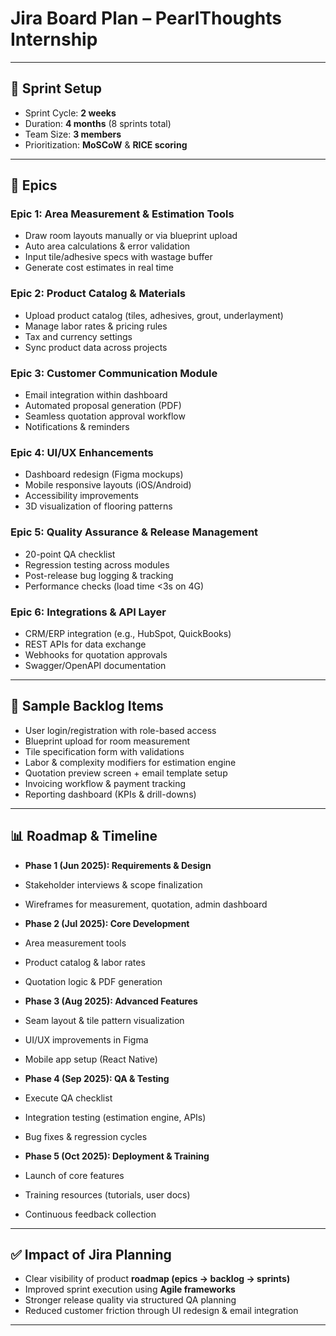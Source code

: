 # Jira Board Plan – PearlThoughts Internship

---

## 📌 Sprint Setup
- Sprint Cycle: **2 weeks**
- Duration: **4 months** (8 sprints total)
- Team Size: **3 members**
- Prioritization: **MoSCoW** & **RICE scoring**

---

## 🔹 Epics

### Epic 1: Area Measurement & Estimation Tools
- Draw room layouts manually or via blueprint upload
- Auto area calculations & error validation
- Input tile/adhesive specs with wastage buffer
- Generate cost estimates in real time

### Epic 2: Product Catalog & Materials
- Upload product catalog (tiles, adhesives, grout, underlayment)
- Manage labor rates & pricing rules
- Tax and currency settings
- Sync product data across projects

### Epic 3: Customer Communication Module
- Email integration within dashboard
- Automated proposal generation (PDF)
- Seamless quotation approval workflow
- Notifications & reminders

### Epic 4: UI/UX Enhancements
- Dashboard redesign (Figma mockups)
- Mobile responsive layouts (iOS/Android)
- Accessibility improvements
- 3D visualization of flooring patterns

### Epic 5: Quality Assurance & Release Management
- 20-point QA checklist
- Regression testing across modules
- Post-release bug logging & tracking
- Performance checks (load time <3s on 4G)

### Epic 6: Integrations & API Layer
- CRM/ERP integration (e.g., HubSpot, QuickBooks)
- REST APIs for data exchange
- Webhooks for quotation approvals
- Swagger/OpenAPI documentation

---

## 🔹 Sample Backlog Items

- User login/registration with role-based access
- Blueprint upload for room measurement
- Tile specification form with validations
- Labor & complexity modifiers for estimation engine
- Quotation preview screen + email template setup
- Invoicing workflow & payment tracking
- Reporting dashboard (KPIs & drill-downs)

---

## 📊 Roadmap & Timeline

- **Phase 1 (Jun 2025): Requirements & Design**
- Stakeholder interviews & scope finalization
- Wireframes for measurement, quotation, admin dashboard

- **Phase 2 (Jul 2025): Core Development**
- Area measurement tools
- Product catalog & labor rates
- Quotation logic & PDF generation

- **Phase 3 (Aug 2025): Advanced Features**
- Seam layout & tile pattern visualization
- UI/UX improvements in Figma
- Mobile app setup (React Native)

- **Phase 4 (Sep 2025): QA & Testing**
- Execute QA checklist
- Integration testing (estimation engine, APIs)
- Bug fixes & regression cycles

- **Phase 5 (Oct 2025): Deployment & Training**
- Launch of core features
- Training resources (tutorials, user docs)
- Continuous feedback collection

---

## ✅ Impact of Jira Planning

- Clear visibility of product **roadmap (epics → backlog → sprints)**
- Improved sprint execution using **Agile frameworks**
- Stronger release quality via structured QA planning
- Reduced customer friction through UI redesign & email integration

---
	
